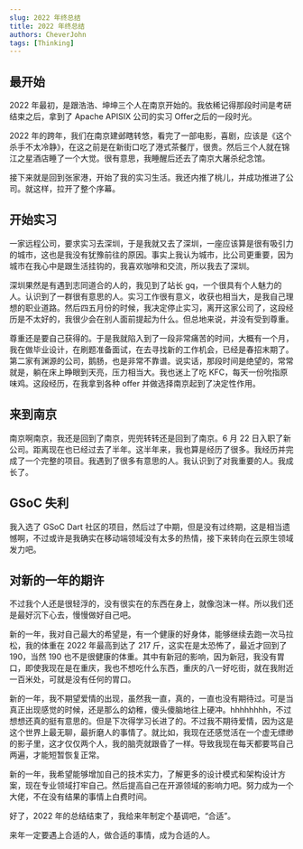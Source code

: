 ```yaml
---
slug: 2022 年终总结
title: 2022 年终总结
authors: CheverJohn
tags: [Thinking]
---
```

## 最开始

2022 年最初，是跟浩浩、坤坤三个人在南京开始的。我依稀记得那段时间是考研结束之后，拿到了 Apache APISIX 公司的实习 Offer之后的一段时光。

2022 年的跨年，我们在南京建邺瞎转悠，看完了一部电影，喜剧，应该是《这个杀手不太冷静》，在这之前是在新街口吃了港式茶餐厅，很贵。然后三个人就在锦江之星酒店睡了一个大觉。很有意思，我睡醒后还去了南京大屠杀纪念馆。

接下来就是回到张家港，开始了我的实习生活。我还内推了桃儿，并成功推进了公司。就这样，拉开了整个序幕。

## 开始实习

 一家远程公司，要求实习去深圳，于是我就又去了深圳，一座应该算是很有吸引力的城市，这也是我没有犹豫前往的原因。事实上我认为城市，比公司更重要，因为城市在我心中是跟生活挂钩的，我喜欢咖啡和交流，所以我去了深圳。

深圳果然是有遇到志同道合的人的，我见到了站长 gq，一个很具有个人魅力的人。认识到了一群很有意思的人。实习工作很有意义，收获也相当大，是我自己理想的职业道路。然后四五月份的时候，我决定停止实习，离开这家公司了，这段经历是不太好的，我很少会在别人面前提起为什么。但总地来说，并没有受到尊重。

尊重还是要自己获得的。于是我就陷入到了一段非常痛苦的时间，大概有一个月，我在做毕业设计，在刷题准备面试，在去寻找新的工作机会，已经是春招末期了。第二家有渊源的公司，鹅肠，也是非常不靠谱。说实话，那段时间是绝望的，常常就是，躺在床上睁眼到天亮，压力相当大。我也迷上了吃 KFC，每天一份吮指原味鸡。这段经历，在我拿到各种 offer 并做选择南京起到了决定性作用。

## 来到南京

 南京啊南京，我还是回到了南京，兜兜转转还是回到了南京。6 月 22 日入职了新公司。距离现在也已经过去了半年。这半年来，我也算是经历了很多。我经历并完成了一个完整的项目。我遇到了很多有意思的人。我认识到了对我重要的人。我成长了。

## GSoC 失利

 我入选了 GSoC Dart 社区的项目，然后过了中期，但是没有过终期，这是相当遗憾啊，不过或许是我确实在移动端领域没有太多的热情，接下来转向在云原生领域发力吧。

## 对新的一年的期许

 不过我个人还是很轻浮的，没有很实在的东西在身上，就像泡沫一样。所以我们还是最好沉下心去，慢慢做好自己吧。

新的一年，我对自己最大的希望是，有一个健康的好身体，能够继续去跑一次马拉松，我的体重在 2022 年最高到达了 217 斤，这实在是太恐怖了，最近才回到了 190，当然 190 也不是很健康的体重。其中有新冠的影响，因为新冠，我没有胃口，即使我现在是在重庆，我也不想吃什么东西，重庆的八一好吃街，就在我附近一百米处，可就是没有任何的胃口。

新的一年，我不期望爱情的出现，虽然我一直，真的，一直也没有期待过。可是当真正出现感觉的时候，还是那么的幼稚，傻头傻脑地往上硬冲。hhhhhhhh，不过想想还真的挺有意思的。但是下次得学习长进了的。不过我不期待爱情，因为这是这个世界上最无聊，最折磨人的事情了。就比如，我现在还感觉活在一个虚无缥缈的影子里，这才仅仅两个人，我的脑壳就跟昏了一样。导致我现在每天都要骂自己两遍，才能短暂恢复正常。

新的一年，我希望能够增加自己的技术实力，了解更多的设计模式和架构设计方案，现在专业领域打牢自己。然后提高自己在开源领域的影响力吧。努力成为一个大佬，不在没有结果的事情上白费时间。

好了，2022 年的总结结束了，我给来年制定个基调吧，“合适”。

来年一定要遇上合适的人，做合适的事情，成为合适的人。
